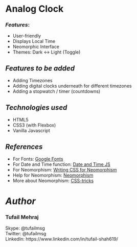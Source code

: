 
# Analog Clock

### *Features*:
* User-friendly
* Displays Local Time
* Neomorphic Interface
* Themes: Dark <-> Light (Toggle)


## *Features to be added*

- Adding Timezones
- Adding digital clocks underneath for different timezones
- Adding a stopwatch / timer (countdowns)


## *Technologies used*

- HTML5
- CSS3 (with Flexbox)
- Vanilla Javascript


## *References*
* For Fonts: [Google Fonts](https://fonts.googleapis.com/css2?family=Work+Sans:wght@300&display=swap)
* For Date and Time function: [Date and Time JS](https://javascript.info/date#setting-date-components)
* For Neomorphism: [Writing CSS for Neomorphism](https://www.youtube.com/watch?v=Gv0dy51SYL0)
* Help for Neomorphism: [Neomorphism](https://neumorphism.io/)
* More about Neomorphism: [CSS-tricks](https://css-tricks.com/neumorphism-and-css/)



# *Author*
<h3> Tufail Mehraj </h3>
Skype: @tufailmsg <br>
Twitter: @tufailmsg <br>
LinkedIn: https://www.linkedin.com/in/tufail-shah619/ <br>
